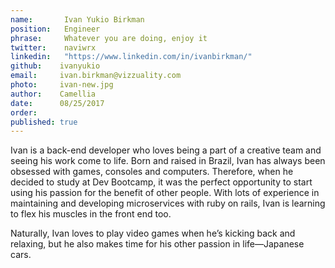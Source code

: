 ```yaml
---
name:       Ivan Yukio Birkman
position:   Engineer
phrase:     Whatever you are doing, enjoy it
twitter:    naviwrx
linkedin:   "https://www.linkedin.com/in/ivanbirkman/"
github:	   ivanyukio
email:     ivan.birkman@vizzuality.com
photo:     ivan-new.jpg 
author:    Camellia 
date:      08/25/2017 
order:      
published: true
---
```

Ivan is a back-end developer who loves being a part of a creative team and seeing his work come to life. Born and raised in Brazil, Ivan has always been obsessed with games, consoles and computers. Therefore, when he decided to study at Dev Bootcamp, it was the perfect opportunity to start using his passion for the benefit of other people. With lots of experience in maintaining and developing microservices with ruby on rails, Ivan is learning to flex his muscles in the front end too. 

Naturally, Ivan loves to play video games when he’s kicking back and relaxing, but he also makes time for his other passion in life—Japanese cars. 
